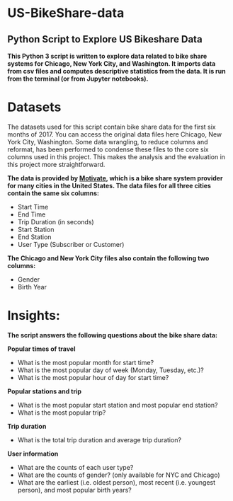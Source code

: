 # US-BikeShare-data
## Python Script to Explore US Bikeshare Data

**This Python 3 script is written to explore data related to bike share systems for Chicago, New York City, and Washington. It imports data from csv files and computes descriptive statistics from the data. It is run from the terminal (or from Jupyter notebooks).**

# Datasets

The datasets used for this script contain bike share data for the first six months of 2017. You can access the original data files here Chicago, New York City, Washington. Some data wrangling, to reduce columns and reformat, has been performed to condense these files to the core six columns used in this project. This makes the analysis and the evaluation in this project more straightforward.

**The data is provided by [Motivate](https://www.motivateco.com/), which is a bike share system provider for many cities in the United States. The data files for all three cities contain the same six columns:**

- Start Time
- End Time
- Trip Duration (in seconds)
- Start Station
- End Station
- User Type (Subscriber or Customer)

**The Chicago and New York City files also contain the following two columns:**

- Gender
- Birth Year

# Insights:

**The script answers the following questions about the bike share data:**

**Popular times of travel**

- What is the most popular month for start time?
- What is the most popular day of week (Monday, Tuesday, etc.)?
- What is the most popular hour of day for start time?

**Popular stations and trip**

- What is the most popular start station and most popular end station?
- What is the most popular trip?

 **Trip duration**

- What is the total trip duration and average trip duration?

**User information**

- What are the counts of each user type?
- What are the counts of gender? (only available for NYC and Chicago)
- What are the earliest (i.e. oldest person), most recent (i.e. youngest person), and most popular birth years?
